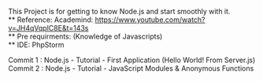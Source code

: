 This Project is for getting to know Node.js and start smoothly with it.
<br>
** Reference: Academind: https://www.youtube.com/watch?v=JH4qVqplC8E&t=143s
<br>
** Pre requirments: (Knowledge of Javascripts)
<br>
** IDE: PhpStorm
<br>

Commit 1 : Node.js - Tutorial - First Application (Hello World! From Server.js)
Commit 2 : Node.js - Tutorial - JavaScript Modules & Anonymous Functions
